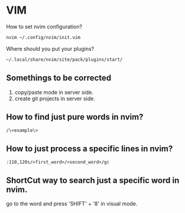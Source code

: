 # VIM



How to set nvim configuration?
```bash
nvim ~/.config/nvim/init.vim
```

Where should you put your plugins?
```bash
~/.local/share/nvim/site/pack/plugins/start/
```

## Somethings to be corrected
1. copy/paste mode in server side. 
2. create git projects in server side. 


## How to find just pure words in nvim?
```nvim
/\<example\>
```

## How to just process a specific lines in nvim?
```nvim 
:110,120s/<first_word>/<second_word>/gc
```

## ShortCut way to search just a specific word in nvim.
go to the word and press 'SHIFT' + '8' in visual mode.

